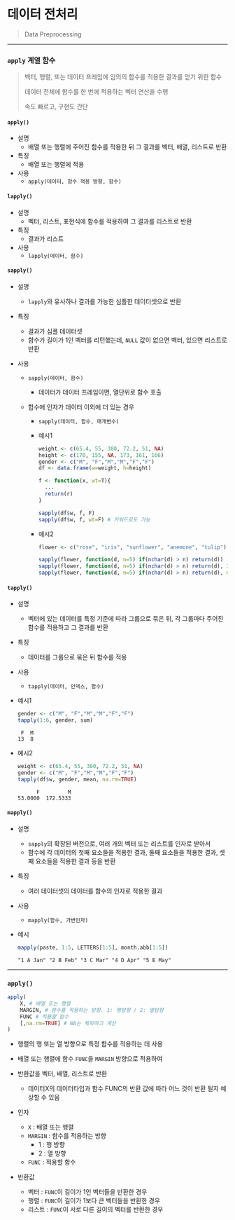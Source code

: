 # 데이터 전처리

> Data Preprocessing



---



### `apply` 계열 함수

> 벡터, 행렬, 또는 데이터 프레임에 임의의 함수를 적용한 결과를 얻기 위한 함수
>
> 데이터 전체에 함수를 한 번에 적용하는 벡터 연산을 수행
>
> 속도 빠르고, 구현도 간단

#### `apply()`

* 설명
  * 배열 또는 행렬에 주어진 함수를 적용한 뒤 그 결과를 벡터, 배열, 리스트로 반환
* 특징
  * 배열 또는 행렬에 적용
* 사용
  * `apply(데이터, 함수 적용 방향, 함수)`

#### `lapply()`

* 설명
  * 벡터, 리스트, 표현식에 함수를 적용하여 그 결과를 리스트로 반환
* 특징
  * 결과가 리스트
* 사용
  * `lapply(데이터, 함수)`

#### `sapply()`

* 설명
  * `lapply`와 유사하나 결과를 가능한 심플한 데이터셋으로 반환

* 특징

  * 결과가 심플 데이터셋
  * 함수가 길이가 1인 벡터를 리턴했는데, `NULL` 값이 없으면 벡터, 있으면 리스트로 반환

* 사용

  * `sapply(데이터, 함수)`

    * 데이터가 데이터 프레임이면, 열단위로 함수 호출

  * 함수에 인자가 데이터 이외에 더 있는 경우

    * `sapply(데이터, 함수, 매개변수)` 

    * 예시1

      ```R
      weight <- c(65.4, 55, 380, 72.2, 51, NA)
      height <- c(170, 155, NA, 173, 161, 166)
      gender <- c("M", "F","M","M","F","F")
      df <- data.frame(w=weight, h=height)
      
      f <- function(x, wt=T){
        ...
        return(r)
      }
      
      sapply(df$w, f, F)
      sapply(df$w, f, wt=F) # 키워드로도 가능
      ```

    * 예시2

      ```R
      flower <- c("rose", "iris", "sunflower", "anemone", "tulip")
      
      sapply(flower, function(d, n=5) if(nchar(d) > n) return(d))
      sapply(flower, function(d, n=5) if(nchar(d) > n) return(d), 3)
      sapply(flower, function(d, n=5) if(nchar(d) > n) return(d), n=4)
      ```

      

#### `tapply()`

* 설명

  * 벡터에 있는 데이터를 특정 기준에 따라 그룹으로 묶은 뒤, 각 그룹마다 주어진 함수를 적용하고 그 결과를 반환

* 특징

  * 데이터를 그룹으로 묶은 뒤 함수를 적용

* 사용

  * `tapply(데이터, 인덱스, 함수)`

* 예시1

  ```R
  gender <- c("M", "F","M","M","F","F")
  tapply(1:6, gender, sum)
  ```

  ```
   F  M
  13  8
  ```

* 예시2

  ```R
  weight <- c(65.4, 55, 380, 72.2, 51, NA)
  gender <- c("M", "F","M","M","F","F")
  tapply(df$w, gender, mean, na.rm=TRUE)
  ```

  ```
        F         M
  53.0000  172.5333
  ```

  

#### `mapply()`

* 설명

  * `sapply`의 확장된 버전으로, 여러 개의 벡터 또는 리스트를 인자로 받아서
  * 함수에 각 데이터의 첫째 요소들을 적용한 결과, 둘째 요소들을 적용한 결과, 셋째 요소들을 적용한 결과 등을 반환

* 특징

  * 여러 데이터셋의 데이터를 함수의 인자로 적용한 결과

* 사용

  * `mapply(함수, 가변인자)`

* 예시

  ```R
  mapply(paste, 1:5, LETTERS[1:5], month.abb[1:5])
  ```

  ```
  "1 A Jan" "2 B Feb" "3 C Mar" "4 D Apr" "5 E May"
  ```

  



---



### `apply()`

```R
apply(
	X, # 배열 또는 행렬
	MARGIN, # 함수를 적용하는 방향. 1: 행방향 / 2: 열방향
	FUNC # 적용할 함수
	[,na.rm=TRUE] # NA는 제외하고 계산
)
```

* 행렬의 행 또는 열 방향으로 특정 함수를 적용하는 데 사용
* 배열 또는 행렬에 함수 `FUNC`을 `MARGIN` 방향으로 적용하여 
* 반환값을 벡터, 배열, 리스트로 반환 
  * 데이터X의 데이터타입과 함수 FUNC의 반환 값에 따라 어느 것이 반환 될지 예상할 수 있음 
* 인자
  * `X` : 배열 또는 행렬
  * `MARGIN` : 함수를 적용하는 방향
    * 1 : 행 방향
    * 2 : 열 방향
  * `FUNC` : 적용할 함수

* 반환값

  * 벡터 : `FUNC`이 길이가 1인 벡터들을 반환한 경우
  * 행렬 : `FUNC`이 길이가 1보다 큰 벡터들을 반환한 경우
  * 리스트 : `FUNC`이 서로 다른 길이의 벡터를 반환한 경우

  